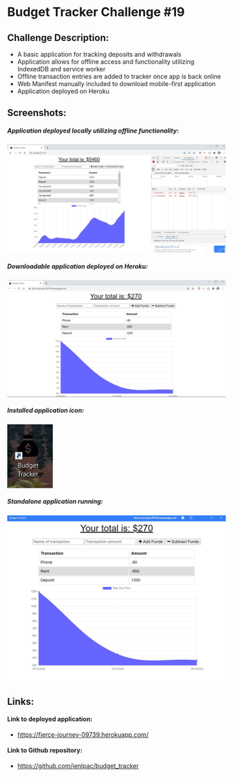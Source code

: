 # Budget Tracker Challenge #19

## Challenge Description:
* A basic application for tracking deposits and withdrawals
* Application allows for offline access and functionality utilizing IndexedDB and service worker
* Offline transaction entries are added to tracker once app is back online
* Web Manifest manually included to download mobile-first application
* Application deployed on Heroku

## Screenshots:
##### Application deployed locally utilizing offline functionality:
![Screenshot 1](./assets/images/Screenshot_1.JPG)
##### Downloadable application deployed on Heroku:
![Screenshot 2](./assets/images/Screenshot_2.JPG)
##### Installed application icon:
![Screenshot 3](./assets/images/Screenshot_3.JPG)
##### Standalone application running:
![Screenshot 4](./assets/images/Screenshot_4.JPG)

## Links:
#### Link to deployed application:
* https://fierce-journey-09739.herokuapp.com/
#### Link to Github repository:
* https://github.com/jenlpac/budget_tracker